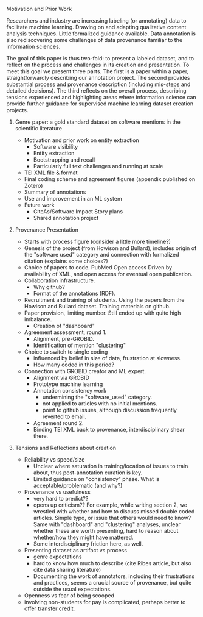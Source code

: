 Motivation and Prior Work

Researchers and industry are increasing labeling (or annotating) data to facilitate machine learning. Drawing on and adapting qualitative content analysis techniques. Little formalized guidance available. Data annotation is also rediscovering some challenges of data provenance familiar to the information sciences.

The goal of this paper is thus two-fold: to present a labeled dataset, and to reflect on the process and challenges in its creation and presentation. To meet this goal we present three parts. The first is a paper within a paper, straightforwardly describing our annotation project. The second provides substantial process and provenance description (including mis-steps and detailed decisions). The third reflects on the overall process, describing tensions experienced and highlighting areas where information science can provide further guidance for supervised machine learning dataset creation projects.

1. Genre paper: a gold standard dataset on software mentions in the scientific literature
    - Motivation and prior work on entity extraction
        - Software visibility
        - Entity extraction
        - Bootstrapping and recall
        - Particularly full text challenges and running at scale
    - TEI XML file & format
    - Final coding scheme and agreement figures (appendix published on Zotero)
    - Summary of annotations
    - Use and improvement in an ML system
    - Future work
        - CiteAs/Software Impact Story plans
        - Shared annotation project

2. Provenance Presentation
    - Starts with process figure (consider a little more timeline?)
    - Genesis of the project (from Howison and Bullard), includes origin of the "software used" category and connection with formalized citation (explains some choices?)
    - Choice of papers to code. PubMed Open access Driven by availability of XML, and open access for eventual open publication.
    - Collaboration infrastructure.
        - Why github?
        - Format of the annotations (RDF).
    - Recruitment and training of students.  Using the papers from the Howison and Bullard dataset. Training materials on github.
    - Paper provision, limiting number.  Still ended up with quite high imbalance.
        - Creation of "dashboard"
    - Agreement assessment, round 1.
        - Alignment, pre-GROBID.
        - Identification of mention "clustering"
    - Choice to switch to single coding
        - influenced by belief in size of data, frustration at slowness.
        - How many coded in this period?
    - Connection with GROBID creator and ML expert.
        - Alignment via GROBID
        - Prototype machine learning
        - Annotation consistency work
            - undermining the "software_used" category.
            - not applied to articles with no initial mentions.
            - point to github issues, although discussion frequently reverted to email.
        - Agreement round 2.
        - Binding TEI XML back to provenance, interdisciplinary shear there.



3. Tensions and Reflections about creation
    - Reliability vs speed/size
        - Unclear where saturation in training/location of issues to train about, thus post-annotation curation is key.
        - Limited guidance on "consistency" phase. What is acceptable/problematic (and why?)
    - Provenance vs usefulness
        - very hard to predict??
        - opens up criticism??  For example, while writing section 2, we wrestled with whether and how to discuss missed double coded articles. Simple typo, or issue that others would need to know?  Same with "dashboard" and "clustering" analyses, unclear whether these are worth presenting, hard to reason about whether/how they might have mattered.
        - Some interdisciplinary friction here, as well.
    - Presenting dataset as artifact vs process
        - genre expectations
        - hard to know how much to describe (cite Ribes article, but also cite data sharing literature)
        - Documenting the work of annotators, including their frustrations and practices, seems a crucial source of provenance, but quite outside the usual expectations.
    - Openness vs fear of being scooped
    - involving non-students for pay is complicated, perhaps better to offer transfer credit.
